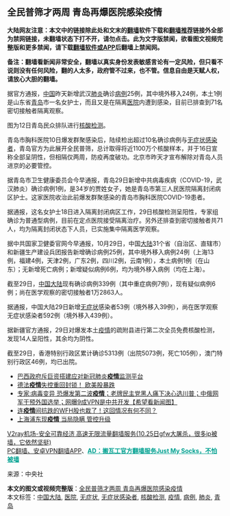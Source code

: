  <h2>全民普筛才两周 青岛再爆医院感染疫情</h2> <p class="notice"><b>大陆网友注意：本文中的链接除此处和文末的<a href="https://github.com/bannedbook/fanqiang" >翻墙</a>软件下载和<a href="https://github.com/killgcd/justmysocks/blob/master/README.md">翻墙推荐</a>链接外全部为禁网链接，未翻墙状态下打不开，请勿点击。此为文字版禁闻，欲看图文视频完整版和更多禁闻，请下载<a href="https://github.com/bannedbook/fanqiang">翻墙软件或APP</a>后翻墙上禁闻网。</p><p>备注：翻墙看新闻非常安全，翻墙以真实身份发表敏感言论有一定风险，但只看不说则没有任何风险，翻的人太多，政府管不过来，也不管。信息自由是天赋人权，请放心大胆的翻墙。</b></p>  <div class="entry"> <p>据官方通报，<span class='wp_keywordlink_affiliate'><a href="https://www.bannedbook.org/" title="中国" target="_blank">中国</a></span>昨天新增武汉<a href="https://www.bannedbook.org/bnews/tag/%e8%82%ba%e7%82%8e/" class="st_tag internal_tag" rel="tag" title="标签 肺炎 下的日志">肺炎</a>确诊<a href="https://www.bannedbook.org/bnews/tag/%E7%97%85%E4%BE%8B/" class="st_tag internal_tag" rel="tag" title="标签 病例 下的日志">病例</a>25例，其中境外移入24例，本土1例是山东省<a href="https://www.bannedbook.org/bnews/tag/%e9%9d%92%e5%b2%9b/" class="st_tag internal_tag" rel="tag" title="标签 青岛 下的日志">青岛</a>市一名女护士，而且又是在隔离<a href="https://www.bannedbook.org/bnews/tag/%E5%8C%BB%E9%99%A2/" class="st_tag internal_tag" rel="tag" title="标签 医院 下的日志">医院</a>内遭到感染，目前已排查到71名密切接触者隔离观察。</p> <p></p> <p>图为12日青岛民众排队进行<a href="https://www.bannedbook.org/bnews/tag/%E6%A0%B8%E9%85%B8%E6%A3%80%E6%B5%8B/" class="st_tag internal_tag" rel="tag" title="标签 核酸检测 下的日志">核酸检测</a>。</p> <p>青岛市胸科医院10日爆发群聚感染后，陆续检出超过10名确诊病例与<a href="https://www.bannedbook.org/bnews/tag/%E6%97%A0%E7%97%87%E7%8A%B6%E6%84%9F%E6%9F%93%E8%80%85/" class="st_tag internal_tag" rel="tag" title="标签 无症状感染者 下的日志">无症状感染者</a>，青岛官方为此展开全民普筛，总计取得将近1100万个核酸样本，并于16日宣称全部呈阴性，但相隔仅两周，防疫再度破功。北京市昨天才宣布解除对青岛人员进京的必要管控。</p>  <p>据青岛市卫生健康委员会今早通报，青岛29日新增中共病毒疾病（COVID-19，武汉肺炎）确诊病例1例，是34岁的贾姓女子，她是青岛市第三人民医院隔离封闭病区护士。这家医院收治此前爆发群聚感染的青岛市胸科医院COVID-19患者。</p> <p>据通报，这名女护士18日进入隔离封闭病区工作，29日核酸检测呈阳性，专家组确诊为普通型病例，目前在定点医院接受隔离治疗。另外还排查到密切接触者共71人，均为隔离封闭状态下人员，已实施集中隔离医学观察。</p> <p>据中共国家卫健委官网今早通报，10月29日，中国<span class='wp_keywordlink_affiliate'><a href="https://www.bannedbook.org/" title="大陆" target="_blank">大陆</a></span>31个省（自治区、直辖市）和新疆生产建设兵团报告新增确诊病例25例，其中境外移入病例24例（上海13例，福建4例，天津2例，广东2例，四川2例，云南1例），本土病例1例（在山东）；无新增死亡病例；新增疑似病例6例，均为境外移入病例（均在上海）。</p> <p>截至29日，<a href="https://www.bannedbook.org/bnews/tag/%e4%b8%ad%e5%9b%bd%e5%a4%a7%e9%99%86/" class="st_tag internal_tag" rel="tag" title="标签 中国大陆 下的日志">中国大陆</a>现有确诊病例339例（其中重症病例7例），现有疑似病例6例；尚在医学观察的密切接触者1万2863人。</p>  <p>据通报，中国大陆29日新增<a href="https://www.bannedbook.org/bnews/tag/%E6%97%A0%E7%97%87%E7%8A%B6/" class="st_tag internal_tag" rel="tag" title="标签 无症状 下的日志">无症状</a>感染者53例（境外移入39例），尚在医学观察无症状感染者592例（境外移入439例）。</p> <p>据新疆官方通报，29日对爆发本土<a href="https://www.bannedbook.org/bnews/tag/%E7%96%AB%E6%83%85/" class="st_tag internal_tag" rel="tag" title="标签 疫情 下的日志">疫情</a>的疏附县进行第二次全员免费核酸检测，发现14人呈阳性，其余均为阴性。</p> <p>截至29日，香港特别行政区累计确诊5313例（出院5073例，死亡105例），澳门特别行政区46例，均已出院。</p> <ul class='op-related-articles' title='相关阅读'> <li><a href='https://www.bannedbook.org/bnews/baitai/20201030/1422738.html' target='_blank'>巴西政府斥巨资搭建应对新冠肺炎<b>疫情</b>监测平台</a></li> <li><a href='https://www.bannedbook.org/bnews/taiwannews/20201030/1422643.html' target='_blank'>德法<b>疫情</b>失控重回封锁！ 欧美股暴跌</a></li> <li><a href='https://www.bannedbook.org/bnews/bannedvideo/20201030/1422610.html' target='_blank'>专家:病毒变异 恐爆发第二波<b>疫情</b>；老牌民主党黑人痛下决心选川普；中俄网军干预外国选举；网曝9成VPN是中共开发【希望看新闻图】</a></li> <li><a href='https://www.bannedbook.org/bnews/cnnews/20201030/1422500.html' target='_blank'>连<b>疫情</b>间抗跌的WFH股也栽了！这回情况有何不同？</a></li> <li><a href='https://www.bannedbook.org/bnews/bannedvideo/20201030/1422489.html' target='_blank'>上海浦东现<b>疫情</b> 当局隐瞒 管控升级</a></li> </ul> <p class="texttj"> <a href="https://www.bannedbook.org/forum23/topic22702.html" target="_blank">V2ray机场-安全可靠经济 高速无限流量翻墙服务(10.25日gfw大屠杀，很多ip被墙，它依然坚挺)</a><br/> <a href="https://github.com/bannedbook/fanqiang/wiki/%E7%A6%81%E9%97%BB%E7%BD%91%E5%AE%89%E5%8D%93%E7%BF%BB%E5%A2%99%E6%96%B0%E9%97%BBAPP" target="_blank">PC翻墙、安卓VPN翻墙APP</a>、<span onclick="window.open('https://github.com/killgcd/justmysocks/blob/master/README.md')" style="font-weight:bold;color:#00A191;cursor:pointer;text-decoration:underline;outline:none">AD：搬瓦工官方翻墙服务Just My Socks，不怕被墙</span></p><p> 来源：中央社 </p> <a name='sharetosocial'></a>       <div><b>本文的图文或视频完整版</b>：<a href='https://www.bannedbook.org/bnews/cbnews/20201030/1422770.html'>全民普筛才两周 青岛再爆医院感染疫情</a></div>  </div><!--END ENTRY--> <div class="postfooter"> <div>本文标签：<a href="https://www.bannedbook.org/bnews/tag/%e4%b8%ad%e5%9b%bd%e5%a4%a7%e9%99%86/" rel="tag">中国大陆</a>, <a href="https://www.bannedbook.org/bnews/tag/%E5%8C%BB%E9%99%A2/" rel="tag">医院</a>, <a href="https://www.bannedbook.org/bnews/tag/%E6%97%A0%E7%97%87%E7%8A%B6/" rel="tag">无症状</a>, <a href="https://www.bannedbook.org/bnews/tag/%E6%97%A0%E7%97%87%E7%8A%B6%E6%84%9F%E6%9F%93%E8%80%85/" rel="tag">无症状感染者</a>, <a href="https://www.bannedbook.org/bnews/tag/%E6%A0%B8%E9%85%B8%E6%A3%80%E6%B5%8B/" rel="tag">核酸检测</a>, <a href="https://www.bannedbook.org/bnews/tag/%E7%96%AB%E6%83%85/" rel="tag">疫情</a>, <a href="https://www.bannedbook.org/bnews/tag/%E7%97%85%E4%BE%8B/" rel="tag">病例</a>, <a href="https://www.bannedbook.org/bnews/tag/%e8%82%ba%e7%82%8e/" rel="tag">肺炎</a>, <a href="https://www.bannedbook.org/bnews/tag/%e9%9d%92%e5%b2%9b/" rel="tag">青岛</a></div>  </div><!--END POSTFOOTER--> 